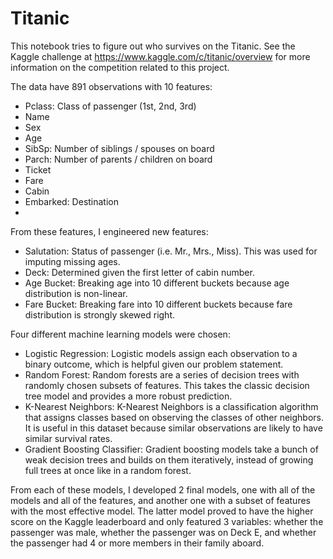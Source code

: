 # Titanic
    
This notebook tries to figure out who survives on the Titanic. See the Kaggle challenge at https://www.kaggle.com/c/titanic/overview for more information on the competition related to this project.

The data have 891 observations with 10 features:

<ul>
<li>Pclass: Class of passenger (1st, 2nd, 3rd)</li>
<li>Name</li>	
<li>Sex</li>	
<li>Age</li>	
<li>SibSp: Number of siblings / spouses on board</li>	
<li>Parch: Number of parents / children on board</li>	
<li>Ticket</li>	
<li>Fare</li>	
<li>Cabin</li>	
<li>Embarked: Destination<li>
</ul>

From these features, I engineered new features:
<ul><li>Salutation: Status of passenger (i.e. Mr., Mrs., Miss). This was used for imputing missing ages.</li>
<li>Deck: Determined given the first letter of cabin number.</li>
<li>Age Bucket: Breaking age into 10 different buckets because age distribution is non-linear.</li>
<li>Fare Bucket: Breaking fare into 10 different buckets because fare distribution is strongly skewed right.</li></ul>

Four different machine learning models were chosen:
<ul>
    <li>Logistic Regression: Logistic models assign each observation to a binary outcome, which is helpful given our problem statement.</li>
    <li>Random Forest: Random forests are a series of decision trees with randomly chosen subsets of features. This takes the classic decision tree model and provides a more robust prediction.</li>
    <li>K-Nearest Neighbors: K-Nearest Neighbors is a classification algorithm that assigns classes based on observing the classes of other neighbors. It is useful in this dataset because similar observations are likely to have similar survival rates.</li>
    <li>Gradient Boosting Classifier: Gradient boosting models take a bunch of weak decision trees and builds on them iteratively, instead of growing full trees at once like in a random forest.</li>
</ul>

From each of these models, I developed 2 final models, one with all of the models and all of the features, and another one with a subset of features with the most effective model. The latter model proved to have the higher score on the Kaggle leaderboard and only featured 3 variables: whether the passenger was male, whether the passenger was on Deck E, and whether the passenger had 4 or more members in their family aboard. 
